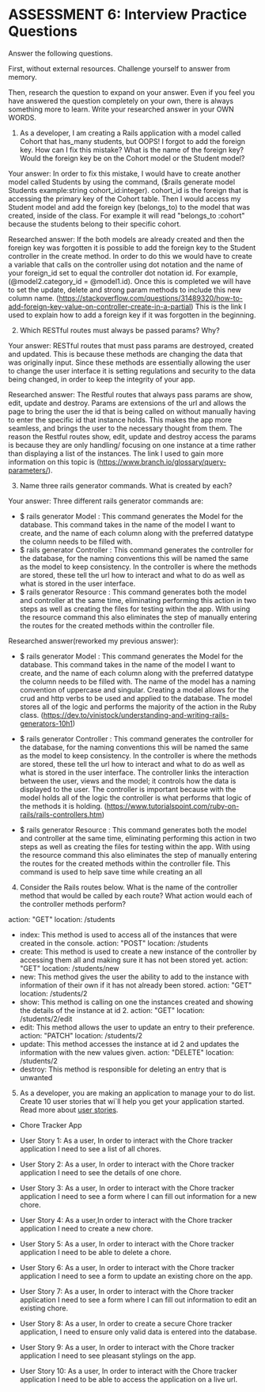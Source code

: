 # ASSESSMENT 6: Interview Practice Questions


Answer the following questions.


First, without external resources. Challenge yourself to answer from memory.


Then, research the question to expand on your answer. Even if you feel you have answered the question completely on your own, there is always something more to learn. Write your researched answer in your OWN WORDS.


1. As a developer, I am creating a Rails application with a model called Cohort that has_many students, but OOPS! I forgot to add the foreign key. How can I fix this mistake? What is the name of the foreign key? Would the foreign key be on the Cohort model or the Student model?


Your answer: In order to fix this mistake, I would have to create another model called Students by using the command, ($rails generate model Students example:string cohort_id:integer). cohort_id is the foreign that is accessing the primary key of the Cohort table. Then I would access my Student model and add the foreign key (belongs_to) to the model that was created, inside of the class. For example it will read "belongs_to :cohort" because the students belong to their specific cohort.


Researched answer: If the both models are already created and then the foreign key was forgotten it is possible to add the foreign key to the Student controller in the create method. In order to do this we would have to create a variable that calls on the controller using dot notation and the name of your foreign_id set to equal the controller dot notation id. For example, (@model2.category_id = @model1.id). Once this is completed we will have to set the update, delete and strong param methods to include this new column name.
(https://stackoverflow.com/questions/31489320/how-to-add-foreign-key-value-on-controller-create-in-a-partial) This is the link I used to explain how to add a foreign key if it was forgotten in the beginning.


2. Which RESTful routes must always be passed params? Why?


Your answer: RESTful routes that must pass params are destroyed, created and updated. This is because these methods are changing the data that was originally input. Since these methods are essentially allowing the user to change the user interface it is setting regulations and security to the data being changed, in order to keep the integrity of your app.


Researched answer: The Restful routes that always pass params are show, edit, update and destroy. Params are extensions of the url and allows the page to bring the user the id that is being called on without manually having to enter the specific id that instance holds. This makes the app more seamless, and brings the user to the necessary thought from them. The reason the Restful routes show, edit, update and destroy access the params is because they are only handling/ focusing on one instance at a time rather than displaying a list of the instances. The link I used to gain more information on this topic is (https://www.branch.io/glossary/query-parameters/).


3. Name three rails generator commands. What is created by each?


Your answer:
Three different rails generator commands are:
- $ rails generator Model : This command generates the Model for the database. This command takes in the name of the model I want to create, and the name of each column along with the preferred datatype the column needs to be filled with.
- $ rails generator Controller : This command generates the controller for the database, for the naming conventions this will be named the same as the model to keep consistency. In the controller is where the methods are stored, these tell the url how to interact and what to do as well as what is stored in the user interface.
- $ rails generator Resource : This command generates both the model and controller at the same time, eliminating performing this action in two steps as well as creating the files for testing within the app. With using the resource command this also eliminates the step of manually entering the routes for the created methods within the controller file.




Researched answer(reworked my previous answer):
- $ rails generator Model : This command generates the Model for the database. This command takes in the name of the model I want to create, and the name of each column along with the preferred datatype the column needs to be filled with. The name of the model has a naming convention of uppercase and singular. Creating a model allows for the crud and http verbs to be used and applied to the database. The model stores all of the logic and performs the majority of the action in the Ruby class. (https://dev.to/vinistock/understanding-and-writing-rails-generators-10h1)


- $ rails generator Controller : This command generates the controller for the database, for the naming conventions this will be named the same as the model to keep consistency. In the controller is where the methods are stored, these tell the url how to interact and what to do as well as what is stored in the user interface. The controller links the interaction between the user, views and the model; it controls how the data is displayed to the user. The controller is important because with the model holds all of the logic the controller is what performs that logic of the methods it is holding. (https://www.tutorialspoint.com/ruby-on-rails/rails-controllers.htm)


- $ rails generator Resource : This command generates both the model and controller at the same time, eliminating performing this action in two steps as well as creating the files for testing within the app. With using the resource command this also eliminates the step of manually entering the routes for the created methods within the controller file. This command is used to help save time while creating an all


4. Consider the Rails routes below. What is the name of the controller method that would be called by each route? What action would each of the controller methods perform?


action: "GET" location: /students
- index: This method is used to access all of the instances that were created in the console.
action: "POST" location: /students
- create: This method is used to create a new instance of the controller by accessing them all and making sure it has not been stored yet.
action: "GET" location: /students/new
- new: This method gives the user the ability to add to the instance with information of their own if it has not already been stored.
action: "GET" location: /students/2
- show: This method is calling on one the instances created and showing the details of the instance at id 2.
action: "GET" location: /students/2/edit
- edit: This method allows the user to update an entry to their preference.
action: "PATCH" location: /students/2
- update: This method accesses the instance at id 2 and updates the information with the new values given.
action: "DELETE" location: /students/2
- destroy: This method is responsible for deleting an entry that is unwanted


5. As a developer, you are making an application to manage your to do list. Create 10 user stories that wi`ll help you get your application started. Read more about [user stories](https://www.atlassian.com/agile/project-management/user-stories).


- Chore Tracker App
- User Story 1: As a user, In order to interact with the Chore tracker application I need to see a list of all chores.


- User Story 2: As a user, In order to interact with the Chore tracker application I need to see the details of one chore.


- User Story 3: As a user, In order to interact with the Chore tracker application I need to see a form where I can fill out information for a new chore.


- User Story 4: As a user,In order to interact with the Chore tracker application I need to create a new chore.


- User Story 5: As a user, In order to interact with the Chore tracker application I need to be able to delete a chore.


- User Story 6: As a user, In order to interact with the Chore tracker application I need to see a form to update an existing chore on the app.


- User Story 7: As a user, In order to interact with the Chore tracker application I need to see a form where I can fill out information to edit an existing chore.


- User Story 8: As a user, In order to create a secure Chore tracker application, I need to ensure only valid data is entered into the database.


- User Story 9: As a user, In order to interact with the Chore tracker application I need to see pleasant stylings on the app.


- User Story 10: As a user, In order to interact with the Chore tracker application I need to be able to access the application on a live url.
